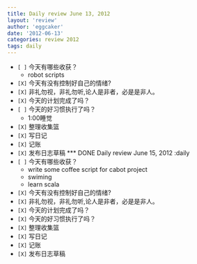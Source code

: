 ```yaml
---
title: Daily review June 13, 2012 
layout: 'review'
author: 'eggcaker'
date: '2012-06-13'
categories: review 2012
tags: daily
---
```



  * `[ ]` 今天有哪些收获？ 
    * robot scripts 
  * `[X]` 今天有没有控制好自己的情绪? 
  * `[X]` 非礼勿视，非礼勿听,论人是非者，必是是非人。 
  * `[X]` 今天的计划完成了吗？ 
  * `[ ]` 今天的好习惯执行了吗？ 
    * 1:00睡觉 
  * `[X]` 整理收集篮 
  * `[X]` 写日记 
  * `[X]` 记账 
  * `[X]` 发布日志草稿 *** DONE Daily review June 15, 2012 :daily 
  * `[ ]` 今天有哪些收获？ 
    * write some coffee script for cabot project 
    * swiming 
    * learn scala 
  * `[X]` 今天有没有控制好自己的情绪? 
  * `[X]` 非礼勿视，非礼勿听,论人是非者，必是是非人。 
  * `[X]` 今天的计划完成了吗？ 
  * `[X]` 今天的好习惯执行了吗？ 
  * `[X]` 整理收集篮 
  * `[X]` 写日记 
  * `[X]` 记账 
  * `[X]` 发布日志草稿 

